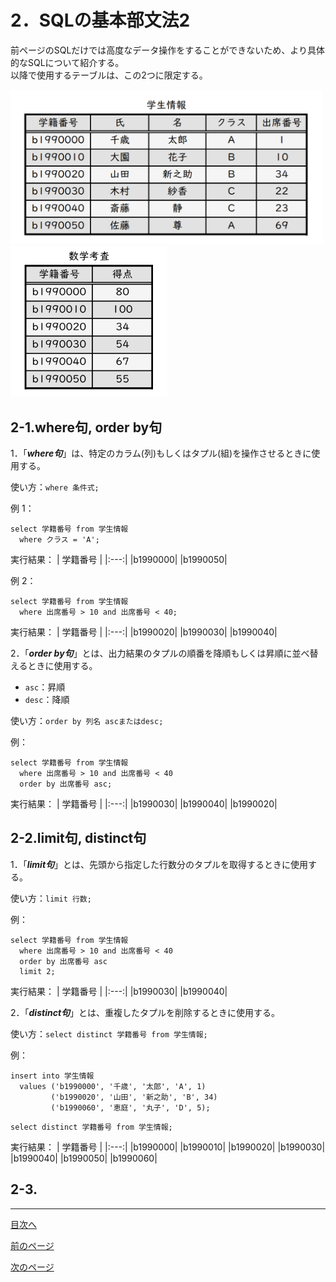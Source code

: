 # 2．SQLの基本部文法2

前ページのSQLだけでは高度なデータ操作をすることができないため、より具体的なSQLについて紹介する。  
以降で使用するテーブルは、この2つに限定する。  

<img width="500" src="https://github.com/122yuuki/SDP_DB/blob/main/Section_2/DB_%E3%83%86%E3%83%BC%E3%83%96%E3%83%AB%E4%BE%8B.png">
<img width="250" src="https://github.com/122yuuki/SDP_DB/blob/main/Section_2/DB_%E3%83%86%E3%83%BC%E3%83%96%E3%83%AB%E4%BE%8B2.png">  

## 2-1.where句, order by句

1．「***where句***」は、特定のカラム(列)もしくはタプル(組)を操作させるときに使用する。  

使い方：` where 条件式; `

例 1：
```
select 学籍番号 from 学生情報
  where クラス = 'A';
```
実行結果：
| 学籍番号 |
|:---:|
|b1990000|
|b1990050|

例 2：
```
select 学籍番号 from 学生情報
  where 出席番号 > 10 and 出席番号 < 40;
```
実行結果：
| 学籍番号 |
|:---:|
|b1990020|
|b1990030|
|b1990040|
<br>

2．「***order by句***」とは、出力結果のタプルの順番を降順もしくは昇順に並べ替えるときに使用する。  

- `asc`：昇順
- `desc`：降順  

使い方：` order by 列名 ascまたはdesc; `   

例：
```
select 学籍番号 from 学生情報
  where 出席番号 > 10 and 出席番号 < 40
  order by 出席番号 asc;
```
実行結果：
| 学籍番号 |
|:---:|
|b1990030|
|b1990040|
|b1990020|

## 2-2.limit句, distinct句

1．「***limit句***」とは、先頭から指定した行数分のタプルを取得するときに使用する。  

使い方：` limit 行数; `  

例：
```
select 学籍番号 from 学生情報
  where 出席番号 > 10 and 出席番号 < 40
  order by 出席番号 asc
  limit 2;
```
実行結果：
| 学籍番号 |
|:---:|
|b1990030|
|b1990040|
<br>

2．「***distinct句***」とは、重複したタプルを削除するときに使用する。  

使い方：` select distinct 学籍番号 from 学生情報; `  

例：
```
insert into 学生情報
  values ('b1990000', '千歳', '太郎', 'A', 1)
         ('b1990020', '山田', '新之助', 'B', 34)
         ('b1990060', '恵庭', '丸子', 'D', 5);
```
```
select distinct 学籍番号 from 学生情報;
```
実行結果：
| 学籍番号 |
|:---:|
|b1990000|
|b1990010|
|b1990020|
|b1990030|
|b1990040|
|b1990050|
|b1990060|

## 2-3.

___
[目次へ](https://github.com/122yuuki/SDP_DB/blob/main/README.md)  

[前のページ](https://github.com/122yuuki/SDP_DB/blob/main/Section_2/section_2-2.md)  

[次のページ](https://github.com/122yuuki/SDP_DB/blob/main/Section_2/section_2-4.md)
